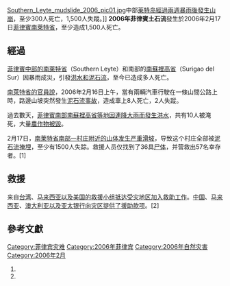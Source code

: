 [Southern_Leyte_mudslide_2006_pic01.jpg](https://zh.wikipedia.org/wiki/File:Southern_Leyte_mudslide_2006_pic01.jpg "fig:Southern_Leyte_mudslide_2006_pic01.jpg")中部[莱特岛經過兩週暴雨後發生山崩](../Page/莱特岛.md "wikilink")，至少300人死亡，1,500人失蹤。\]\]
**2006年菲律賓土石流**發生於2006年2月17日[菲律賓](https://zh.wikipedia.org/wiki/菲律賓 "wikilink")[南萊特省](../Page/南萊特省.md "wikilink")，至少造成1,500人死亡。

## 經過

[菲律賓中部的](https://zh.wikipedia.org/wiki/菲律賓 "wikilink")[南萊特省](../Page/南萊特省.md "wikilink")（Southern
Leyte）和南部的[南蘇裡高省](https://zh.wikipedia.org/wiki/南蘇裡高省 "wikilink")（Surigao
del
Sur）因暴雨成災，引發[洪水和](../Page/洪水.md "wikilink")[泥石流](../Page/泥石流.md "wikilink")，至今已造成多人死亡。

[南萊特省的官員說](../Page/南萊特省.md "wikilink")，2006年2月16日上午，當有兩輛汽車行駛在一條山間公路上時，路邊山坡突然發生[泥石流事故](../Page/泥石流.md "wikilink")，造成車上8人死亡，2人失蹤。

過去數天，[菲律賓南部](https://zh.wikipedia.org/wiki/菲律賓 "wikilink")[南蘇裡高省等地因連降](https://zh.wikipedia.org/wiki/南蘇裡高省 "wikilink")[大雨而發生](https://zh.wikipedia.org/wiki/大雨 "wikilink")[洪水](../Page/洪水.md "wikilink")，共有10人被淹死，大量[農作物被毀](https://zh.wikipedia.org/wiki/農作物 "wikilink")。

2月17日，[南莱特省南部一村庄附近的山体发生严重滑坡](https://zh.wikipedia.org/wiki/南莱特省 "wikilink")，导致这个村庄全部被[泥石流掩埋](../Page/泥石流.md "wikilink")，至少有1500人失踪。救援人员仅找到了36具[尸体](https://zh.wikipedia.org/wiki/尸体 "wikilink")，并营救出57名幸存者。\[1\]

## 救援

来自[台湾](https://zh.wikipedia.org/wiki/台湾 "wikilink")、[马来西亚以及](../Page/马来西亚.md "wikilink")[美国的救援小组抵达受灾地区加入救助工作](../Page/美国.md "wikilink")。[中国](https://zh.wikipedia.org/wiki/中华人民共和国 "wikilink")、[马来西亚](../Page/马来西亚.md "wikilink")、[澳大利亚以及](../Page/澳大利亚.md "wikilink")[亚太银行向灾区提供了援助款项](https://zh.wikipedia.org/wiki/亚太银行 "wikilink")。\[2\]

## 參考文獻

[Category:菲律宾灾难](https://zh.wikipedia.org/wiki/Category:菲律宾灾难 "wikilink")
[Category:2006年菲律宾](https://zh.wikipedia.org/wiki/Category:2006年菲律宾 "wikilink")
[Category:2006年自然灾害](https://zh.wikipedia.org/wiki/Category:2006年自然灾害 "wikilink")
[Category:2006年2月](https://zh.wikipedia.org/wiki/Category:2006年2月 "wikilink")

1.
2.